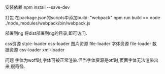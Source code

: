 安装依赖
npm install --save-dev

打包
在package.json的scripts中添加build: "webpack"
npm run build == node ./node_modules/webpack/bin/webpack.js

部署到ng
将dist部署到ng的目录,即可访问.

css资源 style-loader css-loader
图片资源 file-loader
字体资源 file-loader
数据资源 csv-loader xml-loader

问题
字体为woff时,字体可被正常渲染.但当字体资源是otf时,页面字体无法渲染出来,很奇怪.
